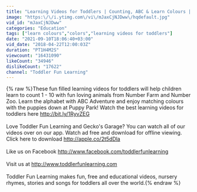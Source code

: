 ```yaml
---
title: "Learning Videos for Toddlers | Counting, ABC & Learn Colours | Learn English For Kids"
image: "https:\/\/i.ytimg.com\/vi\/mJaxCjNJDww\/hqdefault.jpg"
vid_id: "mJaxCjNJDww"
categories: "Education"
tags: ["learn colours","colors","learning videos for toddlers"]
date: "2021-09-10T18:06:40+03:00"
vid_date: "2018-04-22T12:00:03Z"
duration: "PT1H4M2S"
viewcount: "16431090"
likeCount: "34946"
dislikeCount: "17622"
channel: "Toddler Fun Learning"
---
```

{% raw %}These fun filled learning videos for toddlers will help children learn to count 1 - 10 with fun loving animals from Number Farm and Number Zoo. Learn the alphabet with ABC Adventure and enjoy matching colours with the puppies down at Puppy Park! Watch the best learning videos for toddlers here <a rel="nofollow" target="blank" href="http://bit.ly/1RyvZEG">http://bit.ly/1RyvZEG</a><br /><br />Love Toddler Fun Learning and Gecko's Garage?  You can watch all of our videos over on our app.  Watch ad free and download for offline viewing.  Click here to download <a rel="nofollow" target="blank" href="http://apple.co/2t5dDla">http://apple.co/2t5dDla</a><br /><br />Like us on Facebook <a rel="nofollow" target="blank" href="http://www.facebook.com/toddlerfunlearning">http://www.facebook.com/toddlerfunlearning</a><br /><br />Visit us at <a rel="nofollow" target="blank" href="http://www.toddlerfunlearning.com">http://www.toddlerfunlearning.com</a><br /><br />Toddler Fun Learning makes fun, free and educational videos, nursery rhymes, stories and songs for toddlers all over the world.{% endraw %}
